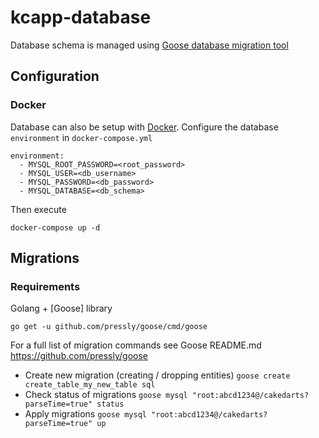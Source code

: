 # kcapp-database
Database schema is managed using [Goose database migration tool](https://github.com/pressly/goose)

## Configuration

### Docker
Database can also be setup with [Docker](https://www.docker.com/). Configure the database `environment` in  `docker-compose.yml`
```
environment:
  - MYSQL_ROOT_PASSWORD=<root_password>
  - MYSQL_USER=<db_username>
  - MYSQL_PASSWORD=<db_password>
  - MYSQL_DATABASE=<db_schema>
```
Then execute
```
docker-compose up -d
```

## Migrations
### Requirements
Golang + [Goose] library
```
go get -u github.com/pressly/goose/cmd/goose
```

For a full list of migration commands see Goose README.md https://github.com/pressly/goose

* Create new migration (creating / dropping entities)
	`goose create create_table_my_new_table sql`
* Check status of migrations
	`goose mysql "root:abcd1234@/cakedarts?parseTime=true" status`
* Apply migrations
	`goose mysql "root:abcd1234@/cakedarts?parseTime=true" up`

